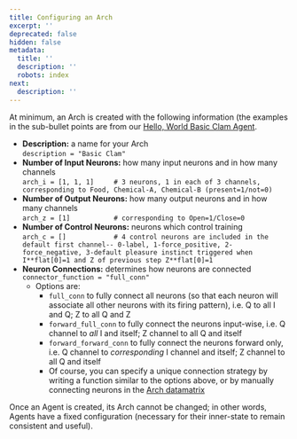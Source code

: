 ```yaml
---
title: Configuring an Arch
excerpt: ''
deprecated: false
hidden: false
metadata:
  title: ''
  description: ''
  robots: index
next:
  description: ''
---
```

At minimum, an Arch is created with the following information (the examples in the sub-bullet points are from our [Hello, World Basic Clam Agent](https://github.com/aolabsai/archs/blob/main/Architectures/basic_clam.py).

* **Description:** a name for your Arch\
  `description = "Basic Clam"`
* **Number of Input Neurons:** how many input neurons and in how many channels\
  `arch_i = [1, 1, 1]     # 3 neurons, 1 in each of 3 channels, corresponding to Food, Chemical-A, Chemical-B (present=1/not=0)`
* **Number of Output Neurons:** how many output neurons and in how many channels\
  `arch_z = [1]           # corresponding to Open=1/Close=0`
* **Number of Control Neurons:** neurons which control training\
  `arch_c = []            # 4 control neurons are included in the default first channel-- 0-label, 1-force_positive, 2-force_negative, 3-default pleasure instinct triggered when I**flat[0]=1 and Z of previous step Z**flat[0]=1`
* **Neuron Connections:** determines how neurons are connected\
  `connector_function = "full_conn"`
  * Options are:
    * `full_conn` to fully connect all neurons (so that each neuron will associate all other neurons with its firing pattern), i.e. Q to all I and Q; Z to all Q and Z
    * `forward_full_conn` to fully connect the neurons input-wise, i.e. Q channel to *all* I and itself; Z channel to all Q and itself
    * `forward_forward_conn` to fully connect the neurons forward only, i.e. Q channel to *corresponding* I channel and itself; Z channel to all Q and itself
    * Of course, you can specify a unique connection strategy by writing a function similar to the options above, or by manually connecting neurons in the [Arch datamatrix](https://docs.aolabs.ai/docs/aoarchitecturedatamatrix)

Once an Agent is created, its Arch cannot be changed; in other words, Agents have a fixed configuration (necessary for their inner-state to remain consistent and useful).

